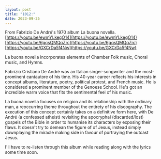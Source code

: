 ```yaml
---
layout: post
title: "1012:"
date: 2023-09-25
---
```


From Fabrizio De André's 1970 album La buona novella.  
[https://youtu.be/ewmYLkegO14](https://youtu.be/ewmYLkegO14)  
[https://youtu.be/6gqsQMQqZrc](https://youtu.be/6gqsQMQqZrc)  
[https://youtu.be/GXCrDa5f4Nw](https://youtu.be/GXCrDa5f4Nw)

La buona novella incorporates elements of Chamber Folk music, Choral music, and Hymns.

Fabrizio Cristiano De André was an Italian singer-songwriter and the most-prominent cantautore of his time. His 40-year career reflects his interests in concept albums, literature, poetry, political protest, and French music. He is considered a prominent member of the Genoese School. He's got an incredible warm voice that fits the sentimental feel of his music.

La buona novella focuses on religion and its relationship with the ordinary man, a reoccurring theme throughout the entirety of his discography. The execution of this concept certainly takes on a definitive form here, with De André (a confessed atheist) revisiting the apocryphal (discarded/lost) gospels of the Bible in order to humanise its characters by exposing their flaws. It doesn't try to demean the figure of of Jesus, instead simply downplaying the miracle making side in favour of portraying the outcast Jesus.

I'll have to re-listen through this album while reading along with the lyrics some time soon.
